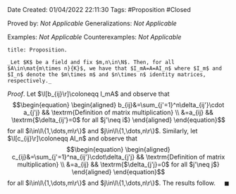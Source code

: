 <br />
<br />

Date Created: 01/04/2022 22:11:30
Tags: #Proposition #Closed

Proved by: _Not Applicable_
Generalizations: _Not Applicable_

Examples: _Not Applicable_
Counterexamples: _Not Applicable_

``` ad-Proposition
title: Proposition.

_Let $K$ be a field and fix $m,n\in\N$. Then, for all $A\in\mat{m\times n}{K}$, we have that $I_mA=A=AI_n$ where $I_m$ and $I_n$ denote the $m\times m$ and $n\times n$ identity matrices, respectively._

```

_Proof_. Let $\l[b_{ij}\r]\coloneqq I_mA$ and observe that
$$\begin{equation}
    \begin{aligned}
        b_{ij}&=\sum_{j'=1}^n\delta_{ij'}\cdot a_{j'j} && \textrm{Definition of matrix multiplication} \\
        &=a_{ij} && \textrm{$\delta_{ij'}=0$ for all $j'\neq i$}
    \end{aligned}
\end{equation}$$
for all $i\in\l\{1,\dots,m\r\}$ and $j\in\l\{1,\dots,n\r\}$. Similarly, let $\l[c_{ij}\r]\coloneqq AI_n$ and observe that
$$\begin{equation}
    \begin{aligned}
        c_{ij}&=\sum_{j'=1}^na_{ij'}\cdot\delta_{j'j} && \textrm{Definition of matrix multiplication} \\
        &=a_{ij} && \textrm{$\delta_{j'j}=0$ for all $j'\neq j$}
    \end{aligned}
\end{equation}$$
for all $i\in\l\{1,\dots,m\r\}$ and $j\in\l\{1,\dots,n\r\}$. The results follow.<span style="float:right;">$\blacksquare$</span>
